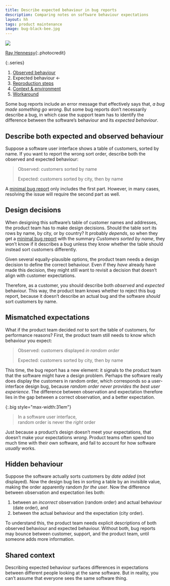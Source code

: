 ```yaml
---
title: Describe expected behaviour in bug reports
description: Comparing notes on software behaviour expectations
layout: hh
tags: product maintenance
image: bug-black-bee.jpg
---
```


![](bug-black-bee.jpg)

[Ray Hennessy](https://unsplash.com/photos/jN5pk0lbv4E){:.photocredit}

{:.series}
1. [Observed behaviour](bug-observed)
2. Expected behaviour ←
3. [Reproduction steps](bug-reproduction)
4. [Context & environment](bug-environment)
5. [Workaround](bug-workaround)

Some bug reports include an error message that effectively says that, _a bug made something go wrong_.
But some bug reports don’t necessarily describe a bug, in which case the support team has to identify the difference between the software’s behaviour and its _expected behaviour_.

## Describe both expected and observed behaviour

Suppose a software user interface shows a table of customers, sorted by name.
If you want to report the wrong sort order, describe both the observed and expected behaviour:

> Observed: customers sorted by name
>
> Expected: customers sorted by city, then by name

A [minimal bug report](bug-observed) only includes the first part.
However, in many cases, resolving the issue will require the second part as well.

## Design decisions

When designing this software’s table of customer names and addresses, the product team has to make design decisions.
Should the table sort its rows by name, by city, or by country?
It probably _depends_, so when they get a [minimal bug report](minimum-viable-bug-report)
with the summary _Customers sorted by name_, they won’t know if it describes a bug unless they know whether the table should instead sort customers differently.

Given several equally-plausible options, the product team needs a design decision to define the correct behaviour.
Even if they _have_ already have made this decision, they might still want to revisit a decision that doesn’t align with customer expectations.

Therefore, as a customer, you should describe both _observed_ and _expected_ behaviour.
This way, the product team knows whether to reject this bug report, because it doesn’t describe an actual bug  and the software _should_ sort customers by name.

## Mismatched expectations

What if the product team decided _not_ to sort the table of customers, for performance reasons?
First, the product team still needs to know which behaviour you expect:

> Observed: customers displayed _in random order_
>
> Expected: customers sorted by city, then by name

This time, the bug report has a new element: it signals to the product team that the software might have a design problem.
Perhaps the software really does display the customers in random order, which corresponds so a user-interface design bug, because _random order never provides the best user experience_.
The difference between observation and expectation therefore lies in the gap between a correct observation, and a better expectation.

{:.big style="max-width:31em"}
> In a software user interface,  
> random order is never the _right_ order

Just because a product’s design doesn’t meet your expectations, that doesn’t make your expectations _wrong_.
Product teams often spend too much time with their own software, and fail to account for how software _usually_ works.

## Hidden behaviour

Suppose the software actually sorts customers by _date added_ (not displayed).
Now the design bug lies in sorting a table by an invisible value, making the order apparently random _for the user_.
Now the difference between observation and expectation lies both:

1. between an _incorrect_ observation (random order) and actual behaviour (date order), and
2. between the actual behaviour and the expectation (city order).

To understand this, the product team needs explicit descriptions of both observed behaviour and expected behaviour.
Without both, bug reports may bounce between customer, support, and the product team, until someone adds more information.

## Shared context

Describing expected behaviour surfaces differences in expectations between different people looking at the same software.
But in reality, you can’t assume that everyone sees the same software thing.
